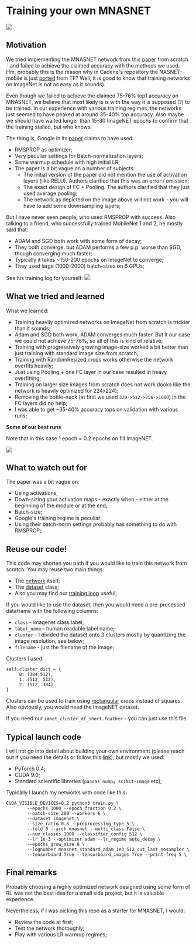 # Training your own MNASNET

![](https://pics.spark-in.me/upload/35ed54b703e8224108dd43cbb7bcd502.png)

## Motivation

We tried implementing the MNASNET network from this [paper](http://arxiv.org/abs/1807.11626) from scratch - and failed to achieve the claimed accuracy with the methods we used. Hm, probably this is the reason why in Cadene's repository the NASNET-mobile is just [ported](https://github.com/Cadene/pretrained-models.pytorch/blob/master/pretrainedmodels/models/nasnet_mobile.py#L1) from TF? Well, it is good to know that training networks on ImageNet is not as easy as it sounds).

Even though we failed to achieve the claimed 75-76% top1 accuracy on MNASNET, we believe that most likely is is with the way it is supposed (?) to be trained. In our experience with various training regimes, the networks just seemed to have peaked at around 35-40% top accuracy. Also maybe we should have waited longer than 15-30 ImageNET epochs to confirm that the training stalled, but who knows.

The thing is, Google in its [paper](http://arxiv.org/abs/1807.11626) claims to have used:
- RMSPROP as optimizer;
- Very peculiar settings for Batch-normalization layers;
- Some warmup schedule with high initial LR;
- The paper is a bit vague on a number of subjects:
  - The initial version of the paper did not mention the use of activation layers (like RELU). Authors clarified that this was an error / omission;
  - The exact design of FC + Pooling. The authors clarified that they just used average pooling;
  - The network as depicted on the image above will not work - you will have to add some downsampling layers;

But I have never seen people, who used RMSPROP with success. Also talking to a friend, who successfully trained MobileNet 1 and 2, he mostly said that:
- ADAM and SGD both work with some form of decay;
- They both converge. but ADAM performs a few p.p. worse than SGD, though converging much faster;
- Typically it takes ~150-200 epochs on ImageNet to converge;
- They used large (1000-2000) batch-sizes on 6 GPUs;

See his training log for yourself:
![](https://raw.githubusercontent.com/Randl/MobileNetV2-pytorch/master/results/mobilenet_v2_1.0_224/top1.png)

## What we tried and learned

What we learned:
- Training heavily optimized networks on ImageNet from scratch is trickier than it sounds;
- Adam and SGD both work, ADAM converges much faster. But it our case we could not achieve 75-76%, so all of this is kind of relative;
- Training with progressively growing image-size worked a bit better than just training with standard image size from scratch;
- Training with RandomResized crops works otherwise the network overfits heavily;
- Just using Pooling + one FC layer in our case resulted in heavy overfitting;
- Training on larger size images from scratch does not work (looks like the network is heavily optimized for 224x224);
- Removing the bottle-neck (at first we used `320->512->256->1000`) in the FC layers did no help;
- I was able to get ~35-40% accuracy tops on validation with various runs;

**Some of our best runs**

Note that in this case 1 epoch = 0.2 epochs on fill ImageNET.

![](https://pics.spark-in.me/upload/38c74d56a77fbf168a54a0c647ecb9a4.png)


## What to watch out for

The paper was a bit vague on:
- Using activations;
- Down-sizing your activation maps - exactly when - either at the beginning of the module or at the end;
- Batch-size;
- Google's training regime is peculiar;
- Using their batch-norm settings probably has something to do with RMSPROP;


## Reuse our code!

This code may shorten you path if you would like to train this network from scratch. You may reuse two main things:
- The [network](https://github.com/snakers4/mnasnet-pytorch/blob/master/src/models/mnasnet.py) itself;
- The [dataset](https://github.com/snakers4/mnasnet-pytorch/blob/master/src/utils/datasets.py) class;
- Also you may find our [training loop]() useful;

If you would like to use the dataset, then you would need a pre-processed dataframe with the following columns:
- `class` - imagenet class label;
- `label_name` - human readable label name;
- `cluster` - I divided the dataset onto 3 clusters mostly by quantizing the image resolution, see below;
- `filename` - just the filename of the image;

Clusters I used:
```
self.cluster_dict = {
     0: (384,512),
     1: (512, 512),
     2: (512, 384)
}
```

Clusters can be used to train using [rectangular](http://www.fast.ai/2018/08/10/fastai-diu-imagenet/) crops instead of squares.
Also obviously, you would need the ImageNET dataset.

If you need our `imnet_cluster_df_short.feather` - you can just use this file.


## Typical launch code

I will not go into detail about building your own environment (please reach out if you need the details or follow this [link](https://github.com/snakers4/playing_with_vae/#docker-environment)), but mostly we used:
- PyTorch 0.4;
- CUDA 9.0;
- Standard scientific libraries (`pandas numpy scikit-image` etc);

Typically I launch my networks with code like this:
```
CUDA_VISIBLE_DEVICES=0,2 python3 train.py \
        --epochs 1000 --epoch_fraction 0.2 \
        --batch-size 200 --workers 6 \
        --dataset imagenet \
        --size_ratio 0.5 --preprocessing_type 5 \
        --fold 0 --arch mnasnet --multi_class False \
        --num_classes 1000 --classifier_config 512 \
        --lr 1e-3 --optimizer adam --lr_regime auto_decay \
        --epochs_grow_size 0 \
        --lognumber mnasnet_standard_adam_1e3_512_cut_last_nosampler \
        --tensorboard True --tensorboard_images True --print-freq 5 \
```
## Final remarks

Probably choosing a highly optimized network designed using some form of RL was not the best idea for a small side project, but it is valuable experience.

Nevertheless, if I was picking this repo as a starter for MNASNET, I would:
- Review the code at first;
- Test the network thoroughly;
- Play with various LR warmup regimes;

